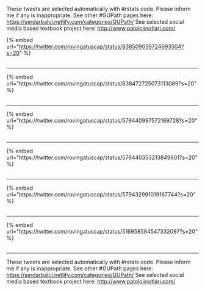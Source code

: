 

These tweets are selected automatically with #rstats code. Please inform me if any is inappropriate.
See other #GUPath pages here: https://serdarbalci.netlify.com/categories/GUPath/ 
See selected social media based textbook project here: http://www.patolojinotlari.com/

{% embed url="https://twitter.com/rovingatuscap/status/838509059724693504?s=20" %}<br>
<br>
<hr>
{% embed url="https://twitter.com/rovingatuscap/status/838472725073113089?s=20" %}<br>
<br>
<hr>
{% embed url="https://twitter.com/rovingatuscap/status/579440997572169728?s=20" %}<br>
<br>
<hr>
{% embed url="https://twitter.com/rovingatuscap/status/579440353213849601?s=20" %}<br>
<br>
<hr>
{% embed url="https://twitter.com/rovingatuscap/status/579432991019167744?s=20" %}<br>
<br>
<hr>
{% embed url="https://twitter.com/rovingatuscap/status/516958584547332097?s=20" %}<br>
<br>
<hr>


These tweets are selected automatically with #rstats code. Please inform me if any is inappropriate.
See other #GUPath pages here: https://serdarbalci.netlify.com/categories/GUPath/ 
See selected social media based textbook project here: http://www.patolojinotlari.com/
